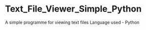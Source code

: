 Text_File_Viewer_Simple_Python
==============================
A simple programme for viewing text files
Language used - Python
